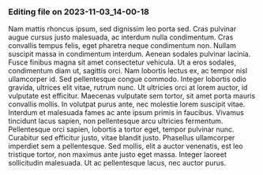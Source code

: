 

### Editing file on 2023-11-03_14-00-18

Nam mattis rhoncus ipsum, sed dignissim leo porta sed. Cras pulvinar augue cursus justo malesuada, ac interdum nulla condimentum. Cras convallis tempus felis, eget pharetra neque condimentum non. Nullam suscipit massa in condimentum interdum. Aenean sodales pulvinar lacinia. Fusce finibus magna sit amet consectetur vehicula. Ut a eros sodales, condimentum diam ut, sagittis orci. Nam lobortis lectus ex, ac tempor nisl ullamcorper id. Sed pellentesque congue commodo. Integer lobortis odio gravida, ultrices elit vitae, rutrum nunc. Ut ultricies orci at lorem auctor, id vulputate est efficitur.
Maecenas vulputate sem tortor, sit amet porta mauris convallis mollis. In volutpat purus ante, nec molestie lorem suscipit vitae. Interdum et malesuada fames ac ante ipsum primis in faucibus. Vivamus tincidunt lacus sapien, non pellentesque arcu ultricies fermentum. Pellentesque orci sapien, lobortis a tortor eget, tempor pulvinar nunc. Curabitur sed efficitur justo, vitae blandit justo. Phasellus ullamcorper imperdiet sem a pellentesque. Sed mollis, elit a auctor venenatis, est leo tristique tortor, non maximus ante justo eget massa. Integer laoreet sollicitudin malesuada. Ut ac pellentesque lacus, nec auctor purus.



